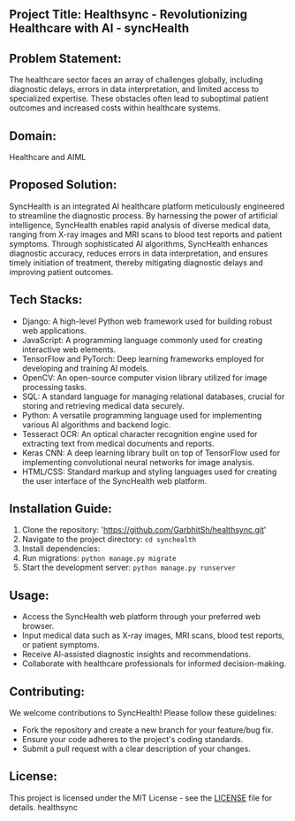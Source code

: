 
## Project Title: Healthsync - Revolutionizing Healthcare with AI - syncHealth

## Problem Statement:
The healthcare sector faces an array of challenges globally, including diagnostic delays, errors in data interpretation, and limited access to specialized expertise. These obstacles often lead to suboptimal patient outcomes and increased costs within healthcare systems.

## Domain:
Healthcare and AIML


## Proposed Solution:
SyncHealth is an integrated AI healthcare platform meticulously engineered to streamline the diagnostic process. By harnessing the power of artificial intelligence, SyncHealth enables rapid analysis of diverse medical data, ranging from X-ray images and MRI scans to blood test reports and patient symptoms. Through sophisticated AI algorithms, SyncHealth enhances diagnostic accuracy, reduces errors in data interpretation, and ensures timely initiation of treatment, thereby mitigating diagnostic delays and improving patient outcomes.

## Tech Stacks:
- Django: A high-level Python web framework used for building robust web applications.
- JavaScript: A programming language commonly used for creating interactive web elements.
- TensorFlow and PyTorch: Deep learning frameworks employed for developing and training AI models.
- OpenCV: An open-source computer vision library utilized for image processing tasks.
- SQL: A standard language for managing relational databases, crucial for storing and retrieving medical data securely.
- Python: A versatile programming language used for implementing various AI algorithms and backend logic.
- Tesseract OCR: An optical character recognition engine used for extracting text from medical documents and reports.
- Keras CNN: A deep learning library built on top of TensorFlow used for implementing convolutional neural networks for image analysis.
- HTML/CSS: Standard markup and styling languages used for creating the user interface of the SyncHealth web platform.

## Installation Guide:
1. Clone the repository: 'https://github.com/GarbhitSh/healthsync.git'
2. Navigate to the project directory: `cd synchealth`
3. Install dependencies:
4. Run migrations: `python manage.py migrate`
5. Start the development server: `python manage.py runserver`

## Usage:
- Access the SyncHealth web platform through your preferred web browser.
- Input medical data such as X-ray images, MRI scans, blood test reports, or patient symptoms.
- Receive AI-assisted diagnostic insights and recommendations.
- Collaborate with healthcare professionals for informed decision-making.

## Contributing:
We welcome contributions to SyncHealth! Please follow these guidelines:
- Fork the repository and create a new branch for your feature/bug fix.
- Ensure your code adheres to the project's coding standards.
- Submit a pull request with a clear description of your changes.

## License:
This project is licensed under the MIT License - see the [LICENSE](LICENSE) file for details.
healthsync
